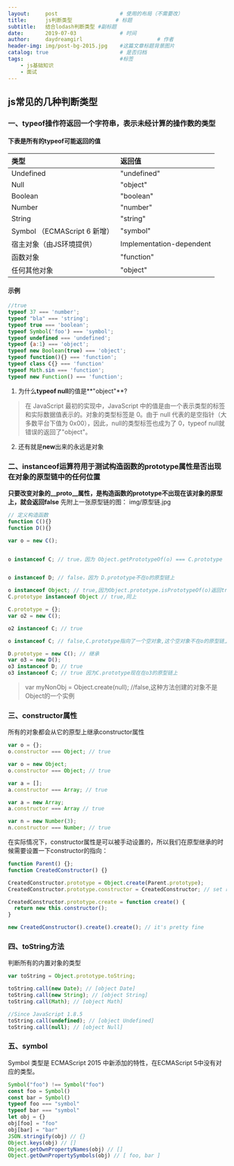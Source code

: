 ```yaml
---
layout:     post   				    # 使用的布局（不需要改）
title:      js判断类型 				# 标题 
subtitle:   结合lodash判断类型 #副标题
date:       2019-07-03 				# 时间
author:     daydreamgirl 						# 作者
header-img: img/post-bg-2015.jpg 	#这篇文章标题背景图片
catalog: true 						# 是否归档
tags:								#标签
    - js基础知识
    - 面试
---
```


##  js常见的几种判断类型
###  一、typeof操作符返回一个字符串，表示未经计算的操作数的类型
#### 下表是所有的typeof可能返回的值

| 类型     | 返回值     |
| :------------- | :------------- |
| Undefined   |"undefined"   |
| Null   |  "object"  |
|  Boolean  | "boolean"  |
| Number   | "number"  |
| String   |  "string" |
|Symbol （ECMAScript 6 新增）   | "symbol"  |
| 宿主对象（由JS环境提供）  |Implementation-dependent   |
|  函数对象 | "function"  |
|  任何其他对象 |  "object" |

#### 示例
```javascript
//true
typeof 37 === 'number';
typeof "bla" === 'string';
typeof true === 'boolean';
typeof Symbol('foo') === 'symbol';
typeof undefined === 'undefined';
typeof {a:1} === 'object';
typeof new Boolean(true) === 'object';
typeof function(){} === 'function';
typeof class C{} === 'function'
typeof Math.sin === 'function';
typeof new Function() === 'function';
```

1. 为什么**typeof null**的值是**"object"**?
> 在 JavaScript 最初的实现中，JavaScript 中的值是由一个表示类型的标签和实际数据值表示的。对象的类型标签是 0。由于 null 代表的是空指针（大多数平台下值为 0x00），因此，null的类型标签也成为了 0，typeof null就错误的返回了"object"。

2. 还有就是**new**出来的永远是对象

### 二、instanceof运算符用于测试构造函数的prototype属性是否出现在对象的原型链中的任何位置
**只要改变对象的__proto__属性，是构造函数的prototype不出现在该对象的原型上，就会返回false**
先附上一张原型链的图：
img/原型链.jpg
   ```javascript
   // 定义构造函数
function C(){} 
function D(){} 

var o = new C();


o instanceof C; // true，因为 Object.getPrototypeOf(o) === C.prototype


o instanceof D; // false，因为 D.prototype不在o的原型链上

o instanceof Object; // true,因为Object.prototype.isPrototypeOf(o)返回true
C.prototype instanceof Object // true,同上

C.prototype = {};
var o2 = new C();

o2 instanceof C; // true

o instanceof C; // false,C.prototype指向了一个空对象,这个空对象不在o的原型链上.

D.prototype = new C(); // 继承
var o3 = new D();
o3 instanceof D; // true
o3 instanceof C; // true 因为C.prototype现在在o3的原型链上
   ```
>  var myNonObj  = Object.create(null);  //false,这种方法创建的对象不是Object的一个实例

### 三、constructor属性
所有的对象都会从它的原型上继承constructor属性
```javascript
var o = {};
o.constructor === Object; // true

var o = new Object;
o.constructor === Object; // true

var a = [];
a.constructor === Array; // true

var a = new Array;
a.constructor === Array // true

var n = new Number(3);
n.constructor === Number; // true

```
在实际情况下，constructor属性是可以被手动设置的，所以我们在原型继承的时候需要设置一下constructor的指向：
```javascript
function Parent() {}; 
function CreatedConstructor() {} 

CreatedConstructor.prototype = Object.create(Parent.prototype); 
CreatedConstructor.prototype.constructor = CreatedConstructor; // set right constructor for further using

CreatedConstructor.prototype.create = function create() { 
  return new this.constructor();
} 

new CreatedConstructor().create().create(); // it's pretty fine
```
### 四、toString方法
判断所有的内置对象的类型
```javascript
var toString = Object.prototype.toString;

toString.call(new Date); // [object Date]
toString.call(new String); // [object String]
toString.call(Math); // [object Math]

//Since JavaScript 1.8.5
toString.call(undefined); // [object Undefined]
toString.call(null); // [object Null]

```
### 五、symbol
Symbol 类型是 ECMAScript 2015 中新添加的特性，在ECMAScript 5中没有对应的类型。
```javascript
Symbol("foo") !== Symbol("foo")
const foo = Symbol()
const bar = Symbol()
typeof foo === "symbol"
typeof bar === "symbol"
let obj = {}
obj[foo] = "foo"
obj[bar] = "bar"
JSON.stringify(obj) // {}
Object.keys(obj) // []
Object.getOwnPropertyNames(obj) // []
Object.getOwnPropertySymbols(obj) // [ foo, bar ]
```
